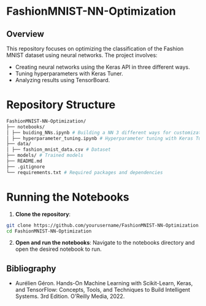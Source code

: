 # FashionMNIST-NN-Optimization

## Overview

This repository focuses on optimizing the classification of the Fashion MNIST dataset using neural networks. The project involves:

- Creating neural networks using the Keras API in three different ways.
- Tuning hyperparameters with Keras Tuner.
- Analyzing results using TensorBoard.

# Repository Structure
```bash
FashionMNIST-NN-Optimization/
├── notebooks/
│ ├── buiding_NNs.ipynb # Building a NN 3 different ways for customization using Keras Sequential API
│ ├── hyperparameter_tuning.ipynb # Hyperparameter tuning with Keras Tuner
├── data/
│ ├── fashion_mnist_data.csv # Dataset
├── models/ # Trained models
├── README.md
├── .gitignore
└── requirements.txt # Required packages and dependencies
```

# Running the Notebooks
1. **Clone the repository**:
  ```bash
  git clone https://github.com/yourusername/FashionMNIST-NN-Optimization.git
  cd FashionMNIST-NN-Optimization
  ```

2. **Open and run the notebooks**:
  Navigate to the notebooks directory and open the desired notebook to run.

## Bibliography

- Aurélien Géron. Hands-On Machine Learning with Scikit-Learn, Keras, and TensorFlow: Concepts, Tools, and Techniques to Build Intelligent Systems. 3rd Edition. O'Reilly Media, 2022.
